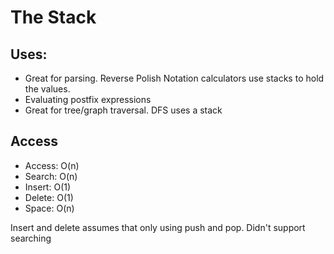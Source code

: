# The Stack

## Uses:
* Great for parsing. Reverse Polish Notation calculators use stacks to hold the values.
* Evaluating postfix expressions
* Great for tree/graph traversal.  DFS uses a stack

## Access
* Access: O(n)
* Search: O(n)
* Insert: O(1)
* Delete: O(1)
* Space:  O(n)

Insert and delete assumes that only using push and pop.  Didn't support searching
